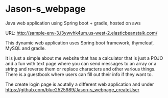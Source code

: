 # Jason-s_webpage
Java web application using Spring boot + gradle, hosted on aws

URL: http://sample-env-3.i3ywvhk4um.us-west-2.elasticbeanstalk.com/

This dynamic web application uses Spring boot framework, thymeleaf, MySQL and gradle.

It is just a simple about me website that has a calculator that is just a POJO and a fun with text page where you can send messages to an array or a string and reverse them or replace characters and other various things. There is a guestbook where users can fill out their info if they want to.

The create login page is acutally a different web application and under 
	 https://github.com/blue2525989/Jason-s_webpage_createUser
